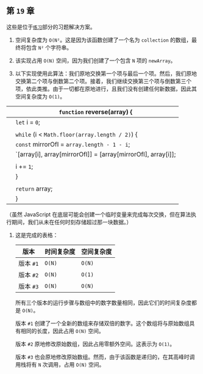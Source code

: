 ## 第 `19` 章

这些是位于[`练习`](f_0194.xhtml#dealing.with.space.constraints.exercises)部分的习题解决方案。

1.  空间复杂度为 `O(N²`。这是因为该函数创建了一个名为 `collection` 的数组，最终将包含 `N²` 个字符串。

1.  该实现占用 `O(N)` 空间，因为我们创建了一个包含 `N` 项的 `newArray`。

1.  以下实现使用此算法：我们原地交换第一个项与最后一个项。然后，我们原地交换第二个项与倒数第二个项。接着，我们继续交换第三个项与倒数第三个项，依此类推。由于一切都在原地进行，且我们没有创建任何新数据，因此其空间复杂度为 `O(1)`。

|  | `function` reverse(array) { |
| --- | --- |
|  | `let` i = `0`; |
|  |  |
|  | `while` (i < `Math.floor(array.length / 2)`) { |
|  | `const` mirrorOfI = `array.length - 1 - i`; |
|  | `[array[i], array[mirrorOfI]] = [array[mirrorOfI], array[i]]; |
|  |  |
|  | i += `1`; |
|  | } |
|  |  |
|  | `return` array; |
|  | } |

（虽然 JavaScript 在底层可能会创建一个临时变量来完成每次交换，但在算法执行期间，我们从未在任何时刻存储超过那一块数据。）

1.  这是完成的表格：

    | 版本 | 时间复杂度 | 空间复杂度 |
    | --- | --- | --- |
    | 版本 `#1` | `O(N)` | `O(N)` |
    | 版本 `#2` | `O(N)` | `O(1)` |
    | 版本 `#3` | `O(N)` | `O(N)` |

    所有三个版本的运行步骤与数组中的数字数量相同，因此它们的时间复杂度都是 `O(N)`。

    版本 `#1` 创建了一个全新的数组来存储双倍的数字。这个数组将与原始数组具有相同的长度，因此占用 `O(N)` 空间。

    版本 `#2` 原地修改原始数组，因此占用零额外空间。这表示为 `O(1)`。

    版本 `#3` 也会原地修改原始数组。然而，由于该函数是递归的，在其高峰时调用栈将有 `N` 次调用，占用 `O(N)` 空间。
